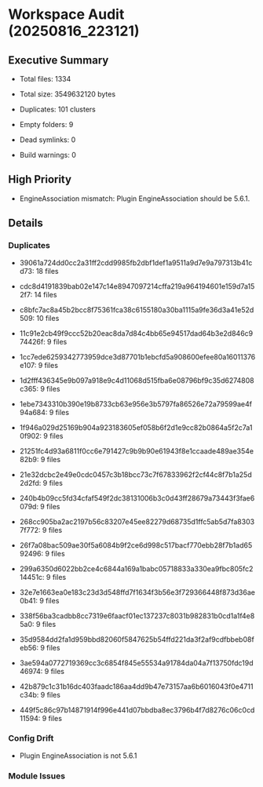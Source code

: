 # Workspace Audit (20250816_223121)

## Executive Summary

- Total files: 1334

- Total size: 3549632120 bytes

- Duplicates: 101 clusters

- Empty folders: 9

- Dead symlinks: 0

- Build warnings: 0


## High Priority

- EngineAssociation mismatch: Plugin EngineAssociation should be 5.6.1.


## Details

### Duplicates

- 39061a724dd0cc2a31ff2cdd9985fb2dbf1def1a9511a9d7e9a797313b41cd73: 18 files

- cdc8d4191839bab02e147c14e8947097214cffa219a964194601e159d7a152f7: 14 files

- c8bfc7ac8a45b2bcc8f75361fca38c6155180a30ba1115a9fe36d3a41e52d509: 10 files

- 11c91e2cb49f9ccc52b20eac8da7d84c4bb65e94517dad64b3e2d846c974426f: 9 files

- 1cc7ede6259342773959dce3d87701b1ebcfd5a908600efee80a16011376e107: 9 files

- 1d2fff436345e9b097a918e9c4d11068d515fba6e08796bf9c35d6274808c365: 9 files

- 1ebe7343310b390e19b8733cb63e956e3b5797fa86526e72a79599ae4f94a684: 9 files

- 1f946a029d25169b904a923183605ef058b6f2d1e9cc82b0864a5f2c7a10f902: 9 files

- 21251fc4d93a6811f0cc6e791427c9b9b90e61943f8e1ccaade489ae354e82b9: 9 files

- 21e32dcbc2e49e0cdc0457c3b18bcc73c7f67833962f2cf44c8f7b1a25d2d2fd: 9 files

- 240b4b09cc5fd34cfaf549f2dc38131006b3c0d43ff28679a73443f3fae6079d: 9 files

- 268cc905ba2ac2197b56c83207e45ee82279d68735d1ffc5ab5d7fa83037f772: 9 files

- 26f7a08bac509ae30f5a6084b9f2ce6d998c517bacf770ebb28f7b1ad6592496: 9 files

- 299a6350d6022bb2ce4c6844a169a1babc05718833a330ea9fbc805fc214451c: 9 files

- 32e7e1663ea0e183c23d3d548ffd7f1634f3b56e3f729366448f873d36ae0b41: 9 files

- 338f56ba3cadbb8cc7319e6faacf01ec137237c8031b982831b0cd1a1f4e85a0: 9 files

- 35d9584dd2fa1d959bbd82060f5847625b54ffd221da3f2af9cdfbbeb08feb56: 9 files

- 3ae594a0772719369cc3c6854f845e55534a91784da04a7f13750fdc19d46974: 9 files

- 42b879c1c31b16dc403faadc186aa4dd9b47e73157aa6b6016043f0e4711c34b: 9 files

- 449f5c86c97b14871914f996e441d07bbdba8ec3796b4f7d8276c06c0cd11594: 9 files


### Config Drift

- Plugin EngineAssociation is not 5.6.1


### Module Issues
